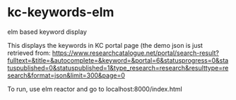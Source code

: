 # kc-keywords-elm

elm based keyword display

This displays the keywords in KC portal page (the demo json is just retrieved from:
https://www.researchcatalogue.net/portal/search-result?fulltext=&title=&autocomplete=&keyword=&portal=6&statusprogress=0&statuspublished=0&statuspublished=1&type_research=research&resulttype=research&format=json&limit=300&page=0

To run, use elm reactor and go to localhost:8000/index.html
